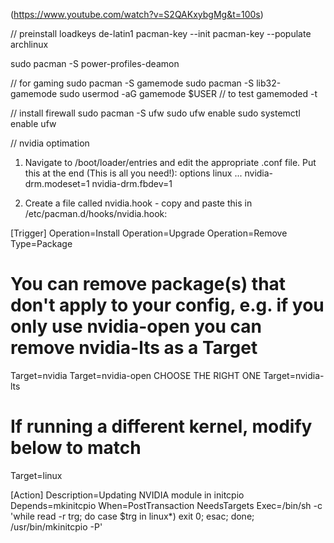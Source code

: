 (https://www.youtube.com/watch?v=S2QAKxybgMg&t=100s)

// preinstall
loadkeys de-latin1
pacman-key --init
pacman-key --populate archlinux

sudo pacman -S power-profiles-deamon


// for gaming
sudo pacman -S gamemode
sudo pacman -S lib32-gamemode
sudo usermod -aG gamemode $USER
// to test
gamemoded -t

// install firewall
sudo pacman -S ufw
sudo ufw enable
sudo systemctl enable ufw

// nvidia optimation
1. Navigate to /boot/loader/entries and edit the appropriate .conf file.
Put this at the end (This is all you need!):
options linux ... nvidia-drm.modeset=1 nvidia-drm.fbdev=1

2. Create a file called nvidia.hook - copy and paste this in
/etc/pacman.d/hooks/nvidia.hook:

[Trigger]
Operation=Install
Operation=Upgrade
Operation=Remove
Type=Package
# You can remove package(s) that don't apply to your config, e.g. if you only use nvidia-open you can remove nvidia-lts as a Target
Target=nvidia
Target=nvidia-open  CHOOSE THE RIGHT ONE
Target=nvidia-lts
#  If running a different kernel, modify below to match
Target=linux

[Action]
Description=Updating NVIDIA module in initcpio
Depends=mkinitcpio
When=PostTransaction
NeedsTargets
Exec=/bin/sh -c 'while read -r trg; do case $trg in linux*) exit 0; esac; done; /usr/bin/mkinitcpio -P'

